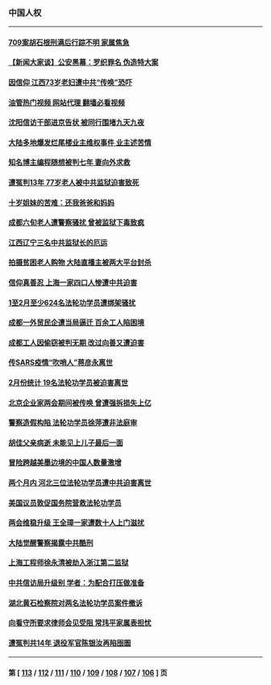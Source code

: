 ### 中国人权
---
#### [709案胡石根刑满后行踪不明 家属焦急](../../pages/ncid278/n13957803.md?03270845) 
#### [【新闻大家谈】公安黑幕：罗织罪名 伪造特大案](../../pages/ncid278/n13957627.md?03270845) 
#### [因信仰 江西73岁老妇遭中共“传唤”恐吓](../../pages/ncid278/n13955184.md?03270845) 
#### [油管热门视频 网站代理 翻墙必看视频](http://138.2.39.72:81/youtube.html?epic-marker?03270845)
#### [沈阳信访干部进京告状 被同行围堵九天九夜](../../pages/ncid278/n13954685.md?03270845) 
#### [大陆多地爆发烂尾楼业主维权事件 业主述苦情](../../pages/ncid278/n13956145.md?03270845) 
#### [知名博主编程随想被判七年 妻向外求救](../../pages/ncid278/n13955870.md?03270845) 
#### [遭冤判13年 77岁老人被中共监狱迫害致死](../../pages/ncid278/n13953812.md?03270845) 
#### [十岁姐妹的苦难：还我爸爸和妈妈](../../pages/ncid278/n13923454.md?03270845) 
#### [成都六旬老人遭警察骚扰 曾被监狱下毒致疯](../../pages/ncid278/n13952299.md?03270845) 
#### [江西辽宁三名中共监狱长的厄运](../../pages/ncid278/n13951740.md?03270845) 
#### [拍摄贫困老人购物 大陆直播主被两大平台封杀](../../pages/ncid278/n13952368.md?03270845) 
#### [信仰真善忍 上海一家四口人惨遭中共迫害](../../pages/ncid278/n13950973.md?03270845) 
#### [1至2月至少624名法轮功学员遭绑架骚扰](../../pages/ncid278/n13950181.md?03270845) 
#### [成都一外贸民企遭当局逼迁 百余工人陷困境](../../pages/ncid278/n13950512.md?03270845) 
#### [成都工人因偷窃被判无期 改过向善又遭迫害](../../pages/ncid278/n13948561.md?03270845) 
#### [传SARS疫情“吹哨人”蒋彦永离世](../../pages/ncid278/n13949222.md?03270845) 
#### [2月份统计 19名法轮功学员被迫害离世](../../pages/ncid278/n13947335.md?03270845) 
#### [北京企业家两会期间被传唤 曾遭强拆损失上亿](../../pages/ncid278/n13947896.md?03270845) 
#### [警察造假构陷 法轮功学员徐萍遭非法庭审](../../pages/ncid278/n13946469.md?03270845) 
#### [胡佳父亲病逝 未能见上儿子最后一面](../../pages/ncid278/n13947415.md?03270845) 
#### [冒险跨越美墨边境的中国人数量激增](../../pages/ncid278/n13946742.md?03270845) 
#### [两个月内 河北三位法轮功学员遭中共迫害离世](../../pages/ncid278/n13945856.md?03270845) 
#### [美国议员敦促国务院营救法轮功学员](../../pages/ncid278/n13945791.md?03270845) 
#### [两会维稳升级 王全璋一家遭数十人上门滋扰](../../pages/ncid278/n13946416.md?03270845) 
#### [大陆觉醒警察揭露中共酷刑](../../pages/ncid278/n13937616.md?03270845) 
#### [上海工程师徐永清被劫入浙江第二监狱](../../pages/ncid278/n13945041.md?03270845) 
#### [中共信访局升级别 学者：为配合打压做准备](../../pages/ncid278/n13945602.md?03270845) 
#### [湖北黄石检察院对两名法轮功学员案件撤诉](../../pages/ncid278/n13944382.md?03270845) 
#### [向看守所要求律师会见受阻 常玮平家属表担忧](../../pages/ncid278/n13944719.md?03270845) 
#### [遭冤判共14年 退役军官陈银汝再陷囹圄](../../pages/ncid278/n13943569.md?03270845) 

---
#### 第 [ [113](./113.md?03270845) / [112](./112.md?03270845) / [111](./111.md?03270845) / [110](./110.md?03270845) / [109](./109.md?03270845) / [108](./108.md?03270845) / [107](./107.md?03270845) / [106](./106.md?03270845) ] 页
